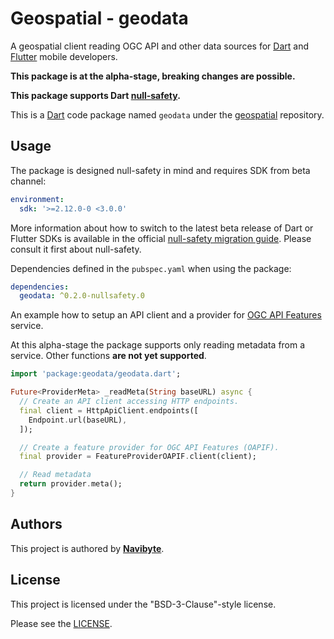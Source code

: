 # Geospatial - geodata

A geospatial client reading OGC API and other data sources for 
[Dart](https://dart.dev/) and [Flutter](https://flutter.dev/) mobile developers.

**This package is at the alpha-stage, breaking changes are possible.** 

**This package supports Dart [null-safety](https://dart.dev/null-safety).**

This is a [Dart](https://dart.dev/) code package named `geodata` under the 
[geospatial](https://github.com/navibyte/geospatial) repository. 

## Usage

The package is designed null-safety in mind and requires SDK from beta channel:

```yaml
environment:
  sdk: '>=2.12.0-0 <3.0.0'
```

More information about how to switch to the latest beta release of Dart or 
Flutter SDKs is available in the official 
[null-safety migration guide](https://dart.dev/null-safety/migration-guide).
Please consult it first about null-safety.

Dependencies defined in the `pubspec.yaml` when using the package:

```yaml
dependencies:
  geodata: ^0.2.0-nullsafety.0  
```

An example how to setup an API client and a provider for 
<a href="https://ogcapi.ogc.org/features/">OGC API Features</a> service.

At this alpha-stage the package supports only reading metadata from a service.
Other functions **are not yet supported**.

```dart
import 'package:geodata/geodata.dart';

Future<ProviderMeta> _readMeta(String baseURL) async {
  // Create an API client accessing HTTP endpoints.
  final client = HttpApiClient.endpoints([
    Endpoint.url(baseURL),
  ]);

  // Create a feature provider for OGC API Features (OAPIF).
  final provider = FeatureProviderOAPIF.client(client);

  // Read metadata 
  return provider.meta();
}
```

## Authors

This project is authored by **[Navibyte](https://navibyte.com)**.

## License

This project is licensed under the "BSD-3-Clause"-style license.

Please see the [LICENSE](LICENSE).

